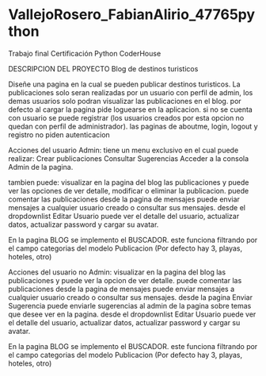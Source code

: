 # VallejoRosero_FabianAlirio_47765python
Trabajo final Certificación Python CoderHouse

DESCRIPCION DEL PROYECTO
Blog de destinos turisticos

Diseñe una pagina en la cual se pueden publicar destinos turisticos. La publicaciones solo seran realizadas por un usuario con perfil de admin, los demas usuarios solo podran visualizar las publicaciones en el blog. por defecto al cargar la pagina pide loguearse en la aplicacion. si no se cuenta con usuario se puede registrar (los usuarios creados por esta opcion no quedan con perfil de administrador). las paginas de aboutme, login, logout y registro no piden autenticacion

Acciones del usuario Admin:
tiene un menu exclusivo en el cual puede realizar:
Crear publicaciones
Consultar Sugerencias
Acceder a la consola Admin de la pagina.

tambien puede:
visualizar en la pagina del blog las publicaciones y puede ver las opciones de ver detalle, modificar o eliminar la publicacion. puede comentar las publicaciones
desde la pagina de mensajes puede enviar mensajes a cualquier usuario creado o consultar sus mensajes.
desde el dropdownlist Editar Usuario puede ver el detalle del usuario, actualizar datos, actualizar password y cargar su avatar.

En la pagina BLOG se implemento el BUSCADOR. este funciona filtrando por el campo categorias del modelo Publicacion (Por defecto hay 3, playas, hoteles, otro)

Acciones del usuario no Admin:
visualizar en la pagina del blog las publicaciones y puede ver la opcion de ver detalle. puede comentar las publicaciones
desde la pagina de mensajes puede enviar mensajes a cualquier usuario creado o consultar sus mensajes.
desde la pagina Enviar Sugerencia puede enviarle sugerencias al admin de la pagina sobre temas que desee ver en la pagina.
desde el dropdownlist Editar Usuario puede ver el detalle del usuario, actualizar datos, actualizar password y cargar su avatar.

En la pagina BLOG se implemento el BUSCADOR. este funciona filtrando por el campo categorias del modelo Publicacion (Por defecto hay 3, playas, hoteles, otro)
